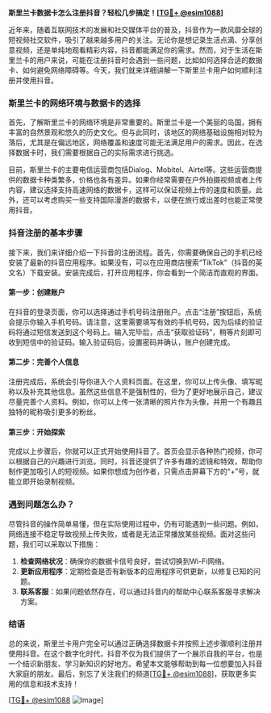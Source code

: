 **斯里兰卡数据卡怎么注册抖音？轻松几步搞定！[[TG💪+ @esim1088](https://t.me/s/esim1088)]**

近年来，随着互联网技术的发展和社交媒体平台的普及，抖音作为一款风靡全球的短视频社交软件，吸引了越来越多用户的关注。无论你是想记录生活点滴、分享创意视频，还是单纯地观看精彩内容，抖音都能满足你的需求。然而，对于生活在斯里兰卡的用户来说，可能在注册抖音时会遇到一些问题，比如如何选择合适的数据卡、如何避免网络障碍等。今天，我们就来详细讲解一下斯里兰卡用户如何顺利注册并使用抖音。

### 斯里兰卡的网络环境与数据卡的选择

首先，了解斯里兰卡的网络环境是非常重要的。斯里兰卡是一个美丽的岛国，拥有丰富的自然景观和悠久的历史文化。但与此同时，该地区的网络基础设施相对较为落后，尤其是在偏远地区，网络覆盖和速度可能无法满足用户的需求。因此，在选择数据卡时，我们需要根据自己的实际需求进行挑选。

目前，斯里兰卡的主要电信运营商包括Dialog、Mobitel、Airtel等。这些运营商提供的数据卡种类繁多，价格也各有差异。如果你经常需要在户外拍摄视频或者上传内容，建议选择支持高速网络的数据卡，这样可以保证视频上传的速度和质量。此外，还可以考虑购买一些支持国际漫游的数据卡，以便在旅行或出差时也能正常使用抖音。

### 抖音注册的基本步骤

接下来，我们来详细介绍一下抖音的注册流程。首先，你需要确保自己的手机已经安装了最新的抖音应用程序。如果没有，可以在应用商店搜索“TikTok”（抖音的英文名）下载安装。安装完成后，打开应用程序，你会看到一个简洁而直观的界面。

#### 第一步：创建账户

在抖音的登录页面，你可以选择通过手机号码注册账户。点击“注册”按钮后，系统会提示你输入手机号码。请注意，这里需要填写有效的手机号码，因为后续的验证码将通过短信发送到这个号码上。输入完毕后，点击“获取验证码”，稍等片刻即可收到短信中的验证码。输入验证码后，设置密码并确认，账户创建完成。

#### 第二步：完善个人信息

注册完成后，系统会引导你进入个人资料页面。在这里，你可以上传头像、填写昵称以及补充其他信息。虽然这些信息不是强制性的，但为了更好地展示自己，建议尽量完善个人资料。例如，你可以上传一张清晰的照片作为头像，并用一个有趣且独特的昵称吸引更多的粉丝。

#### 第三步：开始探索

完成以上步骤后，你就可以正式开始使用抖音了。首页会显示各种热门视频，你可以根据自己的兴趣进行浏览。同时，抖音还提供了许多有趣的滤镜和特效，帮助你制作更加吸引人的短视频。如果你想成为创作者，只需点击屏幕下方的“+”号，就能立即开始录制视频。

### 遇到问题怎么办？

尽管抖音的操作简单易懂，但在实际使用过程中，仍有可能遇到一些问题。例如，网络连接不稳定导致视频上传失败，或者是无法正常播放某些视频。面对这些问题，我们可以采取以下措施：

1. **检查网络状况**：确保你的数据卡信号良好，尝试切换到Wi-Fi网络。
2. **更新应用程序**：定期检查是否有新版本的应用程序可供更新，以修复已知的问题。
3. **联系客服**：如果问题依然存在，可以通过抖音内的帮助中心联系客服寻求解决方案。

### 结语

总的来说，斯里兰卡用户完全可以通过正确选择数据卡并按照上述步骤顺利注册并使用抖音。在这个数字化时代，抖音不仅为我们提供了一个展示自我的平台，也是一个结识新朋友、学习新知识的好地方。希望本文能够帮助到每一位想要加入抖音大家庭的朋友。最后，别忘了关注我们的频道[[TG💪+ @esim1088](https://t.me/s/esim1088)]，获取更多实用的信息和技术支持！

[[TG💪+ @esim1088](https://t.me/s/esim1088) ![Image](https://i.postimg.cc/4NQfJmqS/Snipaste-2025-05-13-00-14-12.png)]